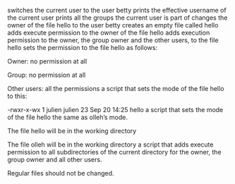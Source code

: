 switches the current user to the user betty
prints the effective username of the current user
prints all the groups the current user is part of
changes the owner of the file hello to the user betty
creates an empty file called hello
adds execute permission to the owner of the file hello
adds execution permission to the owner, the group owner and the other users, to the file hello
sets the permission to the file hello as follows:



Owner: no permission at all

Group: no permission at all

Other users: all the permissions
a script that sets the mode of the file hello to this:



-rwxr-x-wx 1 julien julien 23 Sep 20 14:25 hello
a script that sets the mode of the file hello the same as olleh’s mode.



The file hello will be in the working directory

The file olleh will be in the working directory
a script that adds execute permission to all subdirectories of the current directory for the owner, the group owner and all other users.



Regular files should not be changed.
